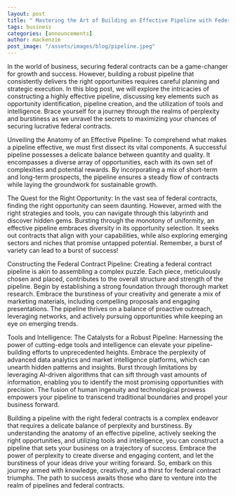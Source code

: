 ```yaml
---
layout: post
title: " Mastering the Art of Building an Effective Pipeline with Federal Contracts"
tags: business
categories: [announcements]
author: mackenzie
post_image: "/assets/images/blog/pipeline.jpeg"
---
```


In the world of business, securing federal contracts can be a game-changer for growth and success. However, building a robust pipeline that consistently delivers the right opportunities requires careful planning and strategic execution. In this blog post, we will explore the intricacies of constructing a highly effective pipeline, discussing key elements such as opportunity identification, pipeline creation, and the utilization of tools and intelligence. Brace yourself for a journey through the realms of perplexity and burstiness as we unravel the secrets to maximizing your chances of securing lucrative federal contracts.

Unveiling the Anatomy of an Effective Pipeline:
To comprehend what makes a pipeline effective, we must first dissect its vital components. A successful pipeline possesses a delicate balance between quantity and quality. It encompasses a diverse array of opportunities, each with its own set of complexities and potential rewards. By incorporating a mix of short-term and long-term prospects, the pipeline ensures a steady flow of contracts while laying the groundwork for sustainable growth.

The Quest for the Right Opportunity:
In the vast sea of federal contracts, finding the right opportunity can seem daunting. However, armed with the right strategies and tools, you can navigate through this labyrinth and discover hidden gems. Bursting through the monotony of uniformity, an effective pipeline embraces diversity in its opportunity selection. It seeks out contracts that align with your capabilities, while also exploring emerging sectors and niches that promise untapped potential. Remember, a burst of variety can lead to a burst of success!

Constructing the Federal Contract Pipeline:
Creating a federal contract pipeline is akin to assembling a complex puzzle. Each piece, meticulously chosen and placed, contributes to the overall structure and strength of the pipeline. Begin by establishing a strong foundation through thorough market research. Embrace the burstiness of your creativity and generate a mix of marketing materials, including compelling proposals and engaging presentations. The pipeline thrives on a balance of proactive outreach, leveraging networks, and actively pursuing opportunities while keeping an eye on emerging trends.

Tools and Intelligence: The Catalysts for a Robust Pipeline:
Harnessing the power of cutting-edge tools and intelligence can elevate your pipeline-building efforts to unprecedented heights. Embrace the perplexity of advanced data analytics and market intelligence platforms, which can unearth hidden patterns and insights. Burst through limitations by leveraging AI-driven algorithms that can sift through vast amounts of information, enabling you to identify the most promising opportunities with precision. The fusion of human ingenuity and technological prowess empowers your pipeline to transcend traditional boundaries and propel your business forward.

Building a pipeline with the right federal contracts is a complex endeavor that requires a delicate balance of perplexity and burstiness. By understanding the anatomy of an effective pipeline, actively seeking the right opportunities, and utilizing tools and intelligence, you can construct a pipeline that sets your business on a trajectory of success. Embrace the power of perplexity to create diverse and engaging content, and let the burstiness of your ideas drive your writing forward. So, embark on this journey armed with knowledge, creativity, and a thirst for federal contract triumphs. The path to success awaits those who dare to venture into the realm of pipelines and federal contracts.